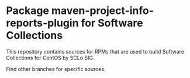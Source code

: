 # Package maven-project-info-reports-plugin for Software Collections

This repository contains sources for RPMs that are used
to build Software Collections for CentOS by SCLo SIG.

Find other branches for specific sources.
